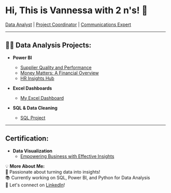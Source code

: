 <h1>Hi, This is Vannessa with 2 n's! 🚀</h1>
<p>
  <a href="https://github.com/vanniee">Data Analyst</a> | 
    <a href="https://www.linkedin.com/in/your-linkedin-profile">Project Coordinator</a> | 
  <a href="https://www.linkedin.com/in/your-linkedin-profile">Communications Expert</a> 
</p>

---

<h2>👨‍💻 Data Analysis Projects:</h2>

- **Power BI**
  - [Supplier Quality and Performance](https://github.com/vanniee/SupplierQualityPerformance)
  - [Money Matters: A Financial Overview](https://github.com/vanniee/Financial-Dashboard/blob/main/README.md)  
  - [HR Insights Hub](https://github.com/vanniee/HrDashboard) 
    
- **Excel Dashboards**
  - [My Excel Dashboard](https://github.com/your-github-username/your-project-link)

- **SQL & Data Cleaning**
  - [SQL Project](https://github.com/your-github-username/your-project-link)



---

<h2>Certification:</h2>

- **Data Visualization**
  - [Empowering Business with Effective Insights](https://forage-uploads-prod.s3.amazonaws.com/completion-certificates/ifobHAoMjQs9s6bKS/MyXvBcppsW2FkNYCX_ifobHAoMjQs9s6bKS_Cg3ms35XfskbeaoJm_1736356334131_completion_certificate.pdf)



💡 **More About Me:**  
🎯 Passionate about turning data into insights!  
📚 Currently working on SQL, Power BI, and Python for Data Analysis  
📩 Let's connect on [LinkedIn](https://www.linkedin.com/in/your-linkedin-profile)!  

<!--
**joshmadakor1/joshmadakor1** is a ✨ _special_ ✨ repository because its `README.md` (this file) appears on your GitHub profile.

Here are some ideas to get you started:


<h2>📺 Popular YouTube Videos</h2>

- [How to get into Cybersecurity Starting From Zero](https://www.youtube.com/watch?v=a83ASGn_V_s)
- [A Day in the Life of a Cybersecurity Anayst](https://www.youtube.com/watch?v=uHy3oM7NnoU)
- [How to Create a KeyLogger (C#)](https://www.youtube.com/watch?v=N-L9hklSlNk)
- [Ransomware Demonstration (C#)](https://www.youtube.com/watch?v=OfvdQeh79s0)
- [Is WGU Legit?](https://www.youtube.com/watch?v=E2MwRWxDBkA)






<h2> 🤳 Connect with me:</h2>

[<img align="left" alt="JoshMadakor | YouTube" width="22px" src="https://cdn.jsdelivr.net/npm/simple-icons@v3/icons/youtube.svg" />][youtube]
[<img align="left" alt="JoshMadakor | Tiktok" width="22px" src="https://cdn.jsdelivr.net/npm/simple-icons@v3/icons/twitter.svg" />][tiktok]
[<img align="left" alt="JoshMadakor | LinkedIn" width="22px" src="https://cdn.jsdelivr.net/npm/simple-icons@v3/icons/linkedin.svg" />][linkedin]
[<img align="left" alt="JoshMadakor | Instagram" width="22px" src="https://cdn.jsdelivr.net/npm/simple-icons@v3/icons/instagram.svg" />][instagram]

[tictoc]: https://www.tiktok.com/@odufa45
[youtube]: https://www.youtube.com/c/joshmadakor
[instagram]: https://www.instagram.com/joshmadakor/
[linkedin]: https://linkedin.com/in/joshmadakor



- 🔭 I’m currently working on ...
- 🌱 I’m currently learning ...
- 👯 I’m looking to collaborate on ...
- 🤔 I’m looking for help with ...
- 💬 Ask me about ...
- 📫 How to reach me: ...
- 😄 Pronouns: ...
- ⚡ Fun fact: ...
-->
